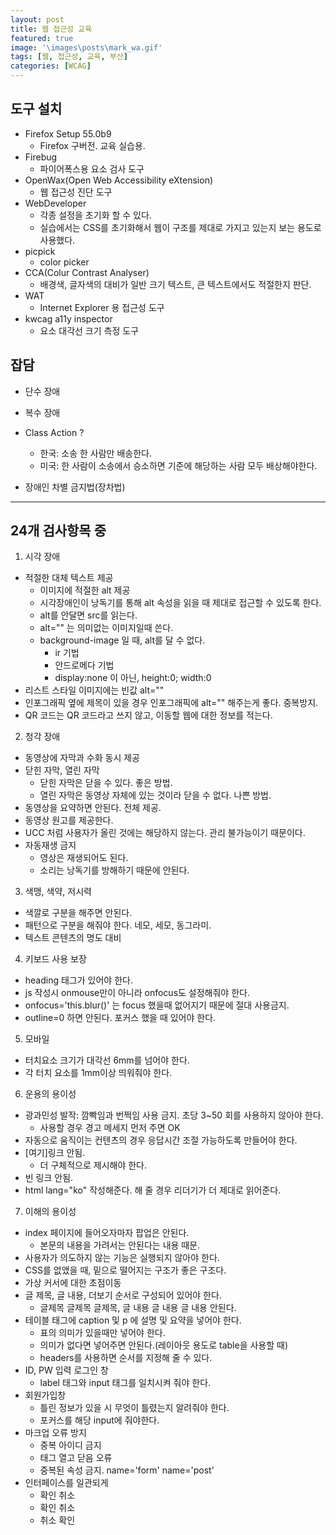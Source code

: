 ```yaml
---
layout: post
title: 웹 접근성 교육
featured: true
image: '\images\posts\mark_wa.gif'
tags: [웹, 접근성, 교육, 부산]
categories: [WCAG]
---
```


## 도구 설치
- Firefox Setup 55.0b9
    - Firefox 구버전. 교육 실습용.
- Firebug
    - 파이어폭스용 요소 검사 도구
- OpenWax(Open Web Accessibility eXtension)
    - 웹 접근성 진단 도구
- WebDeveloper
    - 각종 설정을 초기화 할 수 있다.
    - 실습에서는 CSS를 초기화해서 웹이 구조를 제대로 가지고 있는지 보는 용도로 사용했다.
- picpick
    - color picker
- CCA(Colur Contrast Analyser)
    - 배경색, 글자색의 대비가 일반 크기 텍스트, 큰 텍스트에서도 적절한지 판단.
- WAT
    - Internet Explorer 용 접근성 도구
- kwcag a11y inspector
    - 요소 대각선 크기 측정 도구

## 잡담
- 단수 장애
- 복수 장애
- Class Action ?
    - 한국: 소송 한 사람만 배송한다.
    - 미국: 한 사람이 소송에서 승소하면 기준에 해당하는 사람 모두 배상해야한다.

- 장애인 차별 금지법(장차법)

---
## 24개 검사항목 중
1. 시각 장애
- 적절한 대체 텍스트 제공
    - 이미지에 적절한 alt 제공
    - 시각장애인이 낭독기를 통해 alt 속성을 읽을 때 제대로 접근할 수 있도록 한다.
    - alt를 안달면 src를 읽는다.
    - alt="" 는 의미없는 이미지일때 쓴다.
    - background-image 일 때, alt를 달 수 없다.
        - ir 기법
        - 안드로메다 기법
        - display:none 이 아닌, height:0; width:0
- 리스트 스타일 이미지에는 빈값 alt=""
- 인포그래픽 옆에 제목이 있을 경우 인포그래픽에 alt="" 해주는게 좋다. 중복방지.
- QR 코드는 QR 코드라고 쓰지 않고, 이동할 웹에 대한 정보를 적는다.

2. 청각 장애
- 동영상에 자막과 수화 동시 제공
- 닫힌 자막, 열린 자막
    - 닫힌 자막은 닫을 수 있다. 좋은 방법.
    - 열린 자막은 동영상 자체에 있는 것이라 닫을 수 없다. 나쁜 방법.
- 동영상을 요약하면 안된다. 전체 제공.
- 동영상 원고를 제공한다.
- UCC 처럼 사용자가 올린 것에는 해당하지 않는다. 관리 불가능이기 때문이다.
- 자동재생 금지
    - 영상은 재생되어도 된다.
    - 소리는 낭독기를 방해하기 때문에 안된다.

3. 색맹, 색약, 저시력
- 색깔로 구분을 해주면 안된다.
- 패턴으로 구분을 해줘야 한다. 네모, 세모, 동그라미.
- 텍스트 콘텐츠의 명도 대비

4. 키보드 사용 보장
- heading 태그가 있어야 한다.
- js 작성시 onmouse만이 아니라 onfocus도 설정해줘야 한다.
- onfocus='this.blur()' 는 focus 했을때 없어지기 때문에 절대 사용금지.
- outline=0 하면 안된다. 포커스 했을 때 있어야 한다.

5. 모바일
- 터치요소 크기가 대각선 6mm를 넘어야 한다.
- 각 터치 요소를 1mm이상 띄워줘야 한다.

6. 운용의 용이성
- 광과민성 발작: 깜빡임과 번쩍임 사용 금지. 초당 3~50 회를 사용하지 않아야 한다.
    - 사용할 경우 경고 메세지 먼저 주면 OK
- 자동으로 움직이는 컨텐츠의 경우 응답시간 조절 가능하도록 만들어야 한다.
- [여기]링크 안됨.
    - 더 구체적으로 제시해야 한다.
- 빈 링크 안됨.
- html lang="ko" 작성해준다. 해 줄 경우 리더기가 더 제대로 읽어준다.

7. 이해의 용이성
- index 페이지에 들어오자마자 팝업은 안된다.
    - 본문의 내용을 가려서는 안된다는 내용 때문.
- 사용자가 의도하지 않는 기능은 실행되지 않아야 한다.
- CSS를 없앴을 때, 밑으로 떨어지는 구조가 좋은 구조다.
- 가상 커서에 대한 초점이동
- 글 제목, 글 내용, 더보기 순서로 구성되어 있어야 한다.
    - 글제목 글제목 글제목, 글 내용 글 내용 글 내용 안된다.
- 테이블 태그에 caption 및 p 에 설명 및 요약을 넣어야 한다.
    - 표의 의미가 있을때만 넣어야 한다.
    - 의미가 없다면 넣어주면 안된다.(레이아웃 용도로 table을 사용할 때)
    - headers를 사용하면 순서를 지정해 줄 수 있다.
- ID, PW 입력 로그인 창
    - label 태그와 input 태그를 일치시켜 줘야 한다.
- 회원가입창
    - 틀린 정보가 있을 시 무엇이 틀렸는지 알려줘야 한다.
    - 포커스를 해당 input에 줘야한다.
- 마크업 오류 방지
    - 중복 아이디 금지
    - 태그 열고 닫음 오류
    - 중복된 속성 금지. name='form' name='post'
- 인터페이스를 일관되게
    - 확인 취소
    - 확인 취소
    - 취소 확인
